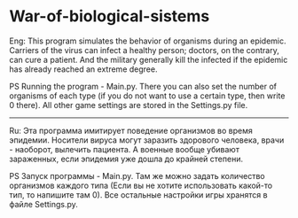 # War-of-biological-sistems
Eng: This program simulates the behavior of organisms during an epidemic. Carriers of the virus can infect a healthy person; doctors, on the contrary, can cure a patient. And the military generally kill the infected if the epidemic has already reached an extreme degree.

PS Running the program - Main.py. There you can also set the number of organisms of each type (if you do not want to use a certain type, then write 0 there). All other game settings are stored in the Settings.py file.

-----------------------------------------------------------------------------------------------------------------------------

Ru: Эта программа имитирует поведение организмов во время эпидемии. Носители вируса могут заразить здорового человека, врачи - наоборот, вылечить пациента. А военные вообще убивают зараженных, если эпидемия уже дошла до крайней степени.

PS Запуск программы - Main.py. Там же можно задать количество организмов каждого типа (Если вы не хотите использовать какой-то тип, то напишите там 0). Все остальные настройки игры хранятся в файле Settings.py.
